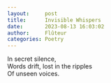 ```yaml
---
layout:     post
title:      Invisible Whispers
date:       2023-08-13 16:03:02 
author:     Flûteur
categories: Poetry
---
```

In secret silence,
<br>
Words drift, lost in the ripples
<br>
Of unseen voices.